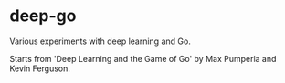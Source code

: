 # deep-go
Various experiments with deep learning and Go.

Starts from 'Deep Learning and the Game of Go' by Max Pumperla and Kevin Ferguson.


